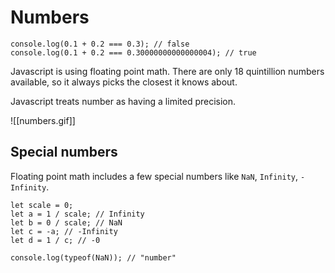 # Numbers
```
console.log(0.1 + 0.2 === 0.3); // false
console.log(0.1 + 0.2 === 0.30000000000000004); // true
```

Javascript is using floating point math. There are only 18 quintillion numbers available, so it always picks the closest it knows about.

Javascript treats number as having a limited precision.

![[numbers.gif]]

## Special numbers
Floating point math includes a few special numbers like `NaN`, `Infinity`, `-Infinity`.

```
let scale = 0;
let a = 1 / scale; // Infinity
let b = 0 / scale; // NaN
let c = -a; // -Infinity
let d = 1 / c; // -0
```

```
console.log(typeof(NaN)); // "number"
```